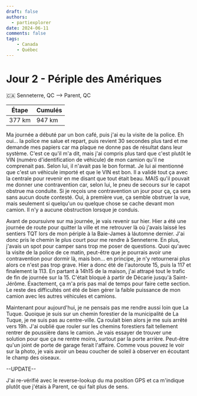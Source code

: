 ```yaml
---
draft: false
authors:
  - partiexplorer
date: 2024-06-11
comments: false
tags:
    - Canada
    - Québec
---
```


# Jour 2 - Périple des Amériques

🇨🇦 Senneterre, QC --> Parent, QC

|  Étape  |   Cumulés   |
|---------|-------------|
|  377 km |      947 km |


Ma journée a débuté par un bon café, puis j'ai eu la visite de la police. Eh oui... la police me salue et repart, puis revient 30 secondes plus tard et me demande mes papiers car ma plaque ne donne pas de résultat dans leur système. C'est ce qu'il m'a dit, mais j'ai compris plus tard que c'est plutôt le VIN (numéro d'identification de véhicule) de mon camion qu'il ne comprenait pas. Selon lui, il n'avait pas le bon format. Je lui ai mentionné que c'est un véhicule importé et que le VIN est bon. Il a validé tout ça avec la centrale pour revenir en me disant que tout était beau. MAIS qu'il pouvait me donner une contravention car, selon lui, le pneu de secours sur le capot obstrue ma conduite. Si je reçois une contravention un jour pour ça, ça sera sans aucun doute contesté. Oui, à première vue, ça semble obstruer la vue, mais seulement si quelqu'un ou quelque chose se cache devant mon camion. Il n'y a aucune obstruction lorsque je conduis.

Avant de poursuivre sur ma journée, je vais revenir sur hier. Hier a été une journée de route pour quitter la ville et me retrouver là où j'avais laissé les sentiers TQT lors de mon périple à la Baie-James à láutomne dernier. J'ai donc pris le chemin le plus court pour me rendre à Senneterre. En plus, j'avais un spot pour camper sans trop me poser de questions. Quoi qu'avec la visite de la police de ce matin, peut-être que je pourrais avoir une contravention pour dormir là, mais bon... en principe, je n'y retournerai plus alors ce n'est pas trop grave. Hier a donc été de l'autoroute 15, puis la 117 et finalement la 113. En partant à 14h15 de la maison, j'ai attrapé tout le trafic de fin de journée sur la 15. C'était bloqué à partir de Décarie jusqu'à Saint-Jérôme. Exactement, ça m'a pris pas mal de temps pour faire cette section. Le reste des difficultés ont été de bien gérer la faible puissance de mon camion avec les autres véhicules et camions.

Maintenant pour aujourd'hui, je ne pensais pas me rendre aussi loin que La Tuque. Quoique je suis sur un chemin forestier de la municipalité de La Tuque, je ne suis pas au centre-ville. Ça roulait bien alors je me suis arrêté vers 19h. J'ai oublié que rouler sur les chemins forestiers fait tellement rentrer de poussière dans le camion. Je vais essayer de trouver une solution pour que ça ne rentre moins, surtout par la porte arrière. Peut-être qu'un joint de porte de garage ferait l'affaire. Comme vous pouvez le voir sur la photo, je vais avoir un beau coucher de soleil à observer en écoutant le champ des oiseaux.

--UPDATE--

J'ai re-vérifié avec le reverse-lookup du ma position GPS et ca m'indique plutôt que j'étais à Parent, ce qui fait plus de sens.
